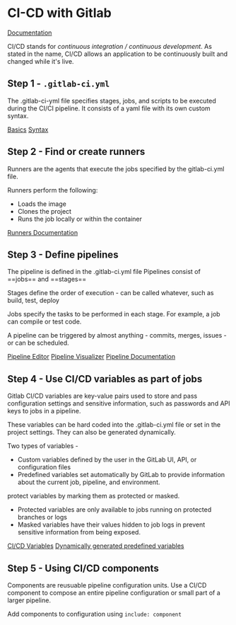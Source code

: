 # CI-CD with Gitlab 

[Documentation](https://docs.gitlab.com/ee/ci/)

CI/CD stands for *continuous integration / continuous development*. As stated in the name, CI/CD allows an application to be continuously built and changed while it's live. 

## Step 1 - ```.gitlab-ci.yml```

The .gitlab-ci-yml file specifies stages, jobs, and scripts to be executed during the CI/CI pipeline. It consists of a yaml file with its own custom syntax. 

[Basics](https://about.gitlab.com/blog/2020/12/10/basics-of-gitlab-ci-updated/)
[Syntax](https://docs.gitlab.com/ee/ci/yaml/index.html)

## Step 2 - Find or create runners 

Runners are the agents that execute the jobs specified by the gitlab-ci.yml file. 

Runners perform the following: 
- Loads the image
- Clones the project
- Runs the job locally or within the container 

[Runners Documentation](https://docs.gitlab.com/runner/)

## Step 3 - Define pipelines

The pipeline is defined in the .gitlab-ci.yml file
Pipelines consist of ==jobs== and ==stages==

Stages define the order of execution - can be called whatever, such as build, test, deploy 

Jobs specify the tasks to be performed in each stage. For example, a job can compile or test code. 

A pipeline can be triggered by almost anything - commits, merges, issues - or can be scheduled. 

[Pipeline Editor](https://docs.gitlab.com/ee/ci/pipeline_editor/index.html)
[Pipeline Visualizer](https://docs.gitlab.com/ee/ci/pipeline_editor/index.html#visualize-ci-configuration)
[Pipeline Documentation](https://docs.gitlab.com/ee/ci/pipelines/index.html)

## Step 4 - Use CI/CD variables as part of jobs

Gitlab CI/CD variables are key-value pairs used to store and pass configuration settings and sensitive information, such as passwords and API keys to jobs in a pipeline. 

These variables can be hard coded into the .gitlab-ci.yml file or set in the project settings. They can also be generated dynamically. 

Two types of variables - 
- Custom variables defined by the user in the GitLab UI, API, or configuration files
- Predefined variables set automatically by GitLab to provide information about the current job, pipeline, and environment. 

protect variables by marking them as protected or masked. 
- Protected variables are only available to jobs running on protected branches or logs
- Masked variables have their values hidden to job logs in prevent sensitive information from being exposed. 

[CI/CD Variables](https://docs.gitlab.com/ee/ci/variables/index.html)
[Dynamically generated predefined variables](https://docs.gitlab.com/ee/ci/variables/predefined_variables.html)

## Step 5 - Using CI/CD components 

Components are reusuable pipeline configuration units. Use a CI/CD component to compose an entire pipeline configuration or small part of a larger pipeline. 

Add components to configuration using ```include: component```

